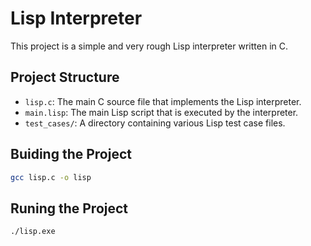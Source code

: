 # Lisp Interpreter

This project is a simple and very rough Lisp interpreter written in C.

## Project Structure

- `lisp.c`: The main C source file that implements the Lisp interpreter.
- `main.lisp`: The main Lisp script that is executed by the interpreter.
- `test_cases/`: A directory containing various Lisp test case files.


## Buiding the Project
```sh
gcc lisp.c -o lisp
```

## Runing the Project
```sh
./lisp.exe
```